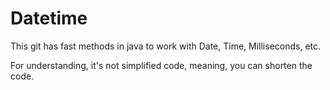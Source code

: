 # Datetime

This git has fast methods in java to work with Date, Time, Milliseconds, etc. 

For understanding, it's not simplified code, meaning, you can shorten the code.
